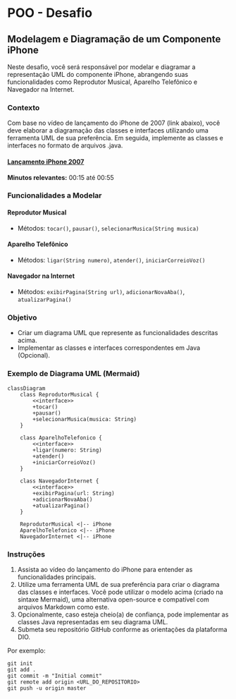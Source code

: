 # POO - Desafio
## Modelagem e Diagramação de um Componente iPhone

Neste desafio, você será responsável por modelar e diagramar a representação UML do componente iPhone, abrangendo suas funcionalidades como Reprodutor Musical, Aparelho Telefônico e Navegador na Internet.

### Contexto
Com base no vídeo de lançamento do iPhone de 2007 (link abaixo), você deve elaborar a diagramação das classes e interfaces utilizando uma ferramenta UML de sua preferência. Em seguida, implemente as classes e interfaces no formato de arquivos .java.

#### [Lançamento iPhone 2007](https://www.youtube.com/watch?v=9hUIxyE2Ns8)

**Minutos relevantes:** 00:15 até 00:55

### Funcionalidades a Modelar

#### Reprodutor Musical
- Métodos: `tocar()`, `pausar()`, `selecionarMusica(String musica)`

#### Aparelho Telefônico
- Métodos: `ligar(String numero)`, `atender()`, `iniciarCorreioVoz()`

#### Navegador na Internet
- Métodos: `exibirPagina(String url)`, `adicionarNovaAba()`, `atualizarPagina()`

### Objetivo
- Criar um diagrama UML que represente as funcionalidades descritas acima.
- Implementar as classes e interfaces correspondentes em Java (Opcional).

### Exemplo de Diagrama UML (Mermaid)

```mermaid
classDiagram
    class ReprodutorMusical {
        <<interface>>
        +tocar()
        +pausar()
        +selecionarMusica(musica: String)
    }

    class AparelhoTelefonico {
        <<interface>>
        +ligar(numero: String)
        +atender()
        +iniciarCorreioVoz()
    }

    class NavegadorInternet {
        <<interface>>
        +exibirPagina(url: String)
        +adicionarNovaAba()
        +atualizarPagina()
    }

    ReprodutorMusical <|-- iPhone
    AparelhoTelefonico <|-- iPhone
    NavegadorInternet <|-- iPhone
```

### Instruções

1. Assista ao vídeo do lançamento do iPhone para entender as funcionalidades principais.
2. Utilize uma ferramenta UML de sua preferência para criar o diagrama das classes e interfaces. Você pode utilizar o modelo acima (criado na sintaxe Mermaid), uma alternativa open-source e compatível com arquivos Markdown como este.
3. Opcionalmente, caso esteja cheio(a) de confiança, pode implementar as classes Java representadas em seu diagrama UML.
4. Submeta seu repositório GitHub conforme as orientações da plataforma DIO.

Por exemplo:
```text
git init
git add .
git commit -m "Initial commit"
git remote add origin <URL_DO_REPOSITORIO>
git push -u origin master
```
